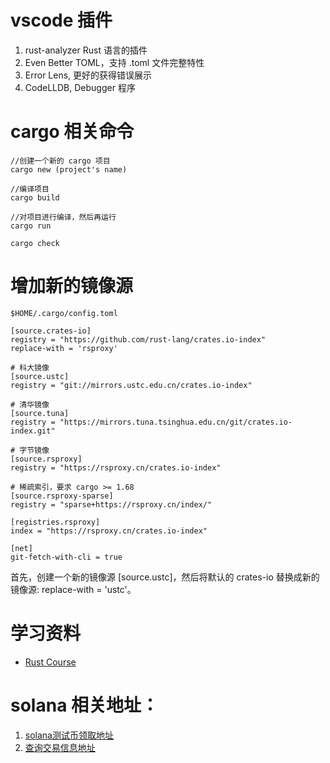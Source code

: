 # vscode 插件

1. rust-analyzer Rust 语言的插件
2. Even Better TOML，支持 .toml 文件完整特性
3. Error Lens, 更好的获得错误展示
4. CodeLLDB, Debugger 程序

# cargo 相关命令


```
//创建一个新的 cargo 项目
cargo new (project's name)

//编译项目
cargo build

//对项目进行编译，然后再运行
cargo run

cargo check
```

# 增加新的镜像源

```
$HOME/.cargo/config.toml
```

```
[source.crates-io]
registry = "https://github.com/rust-lang/crates.io-index"
replace-with = 'rsproxy'

# 科大镜像
[source.ustc]
registry = "git://mirrors.ustc.edu.cn/crates.io-index"

# 清华镜像
[source.tuna]
registry = "https://mirrors.tuna.tsinghua.edu.cn/git/crates.io-index.git"

# 字节镜像
[source.rsproxy]
registry = "https://rsproxy.cn/crates.io-index"

# 稀疏索引，要求 cargo >= 1.68
[source.rsproxy-sparse]
registry = "sparse+https://rsproxy.cn/index/"

[registries.rsproxy]
index = "https://rsproxy.cn/crates.io-index"

[net]
git-fetch-with-cli = true
```

首先，创建一个新的镜像源 [source.ustc]，然后将默认的 crates-io 替换成新的镜像源: replace-with = 'ustc'。

# 学习资料

- [Rust Course](https://course.rs/basic/intro.html)

# solana 相关地址：

1. [solana测试币领取地址](https://faucet.solana.com/)
2. [查询交易信息地址](https://explorer.solana.com/address)